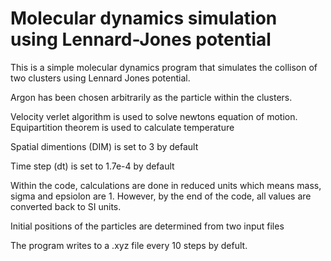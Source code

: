 # Molecular dynamics simulation using Lennard-Jones potential 

This is a simple molecular dynamics program that 
simulates the collison of two clusters using Lennard Jones potential. 

Argon has been chosen arbitrarily as the particle
within the clusters. 

Velocity verlet algorithm is used to solve newtons equation of motion. Equipartition theorem is used to calculate temperature

Spatial dimentions (DIM) is set to 3 by default

Time step (dt) is set to 1.7e-4 by default

Within the code, calculations are done in reduced units which means mass, sigma and epsiolon are 1. However, by the end of the code, all values are converted back to SI units. 

Initial positions of the particles are determined 
from two input files

The program writes to a .xyz file every 10 steps by defult.

